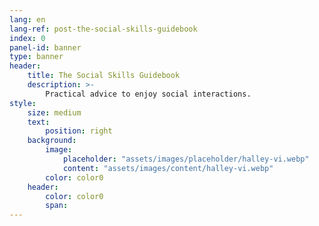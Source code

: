 ```yaml
---
lang: en
lang-ref: post-the-social-skills-guidebook
index: 0
panel-id: banner
type: banner
header:
    title: The Social Skills Guidebook
    description: >-
        Practical advice to enjoy social interactions.
style:
    size: medium
    text:
        position: right
    background:
        image:
            placeholder: "assets/images/placeholder/halley-vi.webp"
            content: "assets/images/content/halley-vi.webp"
        color: color0
    header:
        color: color0
        span:
---
```

